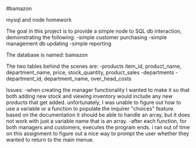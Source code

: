 #bamazon

mysql and node homework

The goal in this project is to provide a simple node to SQL db interaction, demonstrating the following:
    -simple customer purchasing
    -simple management db updating
    -simple reporting

The database is named: bamazon

The two tables behind the scenes are: 
    -products
        item_id, product_name, department_name, price, stock_quantity, product_sales
    -departments
        -department_id, department_name, over_head_costs

Issues:
    -when creating the manager functionality I wanted to make it so that both adding new stock and viewing inventory would
    include any new products that get added.  unfortunately, I was unable to figure out how to use a variable or a function
    to populate the inquirer "choices" feature.  based on the documentation it should be able to handle an array, but it does not work with just a variable name that is an array.
    -after each function, for both managers and customers, executes the program ends.  i ran out of time on this assignment to figure out a nice way to prompt the user whether they wanted to return to the main menue.